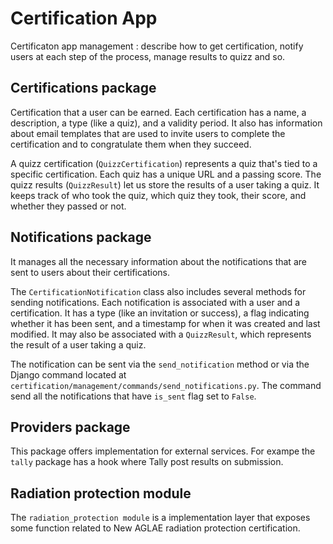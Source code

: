 # Certification App

Certificaton app management : describe how to get certification, notify users at each step of the process, manage results to quizz and so.

## Certifications package

Certification that a user can be earned. Each certification has a name, a description, a type (like a quiz), and a validity period. It also has information about email templates that are used to invite users to complete the certification and to congratulate them when they succeed.

A quizz certification (`QuizzCertification`) represents a quiz that's tied to a specific certification. Each quiz has a unique URL and a passing score.
The quizz results (`QuizzResult`) let us store the results of a user taking a quiz. It keeps track of who took the quiz, which quiz they took, their score, and whether they passed or not.

## Notifications package

It manages all the necessary information about the notifications that are sent to users about their certifications.

The `CertificationNotification` class also includes several methods for sending notifications.
Each notification is associated with a user and a certification. It has a type (like an invitation or success), a flag indicating whether it has been sent, and a timestamp for when it was created and last modified. It may also be associated with a `QuizzResult`, which represents the result of a user taking a quiz.

The notification can be sent via the `send_notification` method or via the Django command located at `certification/management/commands/send_notifications.py`. The command send all the notifications that have `is_sent` flag set to `False`.

## Providers package

This package offers implementation for external services.
For exampe the `tally` package has a hook where Tally post results on submission.

## Radiation protection module

The `radiation_protection module` is a implementation layer that exposes some function related to New AGLAE radiation protection certification.
